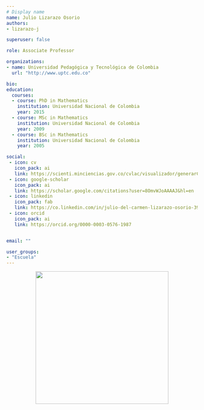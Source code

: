 ```yaml
---
# Display name
name: Julio Lizarazo Osorio
authors:
- lizarazo-j

superuser: false

role: Associate Professor

organizations:
- name: Universidad Pedagógica y Tecnológica de Colombia
  url: "http://www.uptc.edu.co"

bio: 
education:
  courses:
  - course: PhD in Mathematics
    institution: Universidad Nacional de Colombia
    year: 2015
  - course: MSc in Mathematics
    institution: Universidad Nacional de Colombia
    year: 2009
  - course: BSc in Mathematics
    institution: Universidad Nacional de Colombia
    year: 2005

social:
 - icon: cv
   icon_pack: ai
   link: https://scienti.minciencias.gov.co/cvlac/visualizador/generarCurriculoCv.do?cod_rh=0000521728
 - icon: google-scholar
   icon_pack: ai
   link: https://scholar.google.com/citations?user=8OmvWJoAAAAJ&hl=en
 - icon: linkedin
   icon_pack: fab
   link: https://co.linkedin.com/in/julio-del-carmen-lizarazo-osorio-398ba81a3
 - icon: orcid
   icon_pack: ai
   link: https://orcid.org/0000-0003-0576-1987


email: ""

user_groups:
- "Escuela"
---
```


<center><img src="https://matematicas.netlify.app/img/gs/lizarazo-j.png"  width="350"></center>
